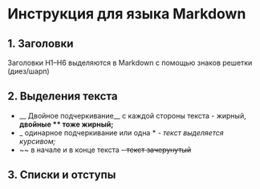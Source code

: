 # Инструкция для языка Markdown
## 1. Заголовки
Заголовки H1–H6 выделяются в Markdown с помощью знаков решетки (диез/шарп)
## 2. Выделения текста
- __ Двойное подчеркивание__ с каждой стороны текста - жирный, 
**двойные ** тоже жирный;**
- _ одинарное подчеркивание или одна * 
*- текст выделяется курсивом;*
- ~~ в начале и в конце текста 
~~- текст зачерунутый~~
## 3. Списки и отступы
